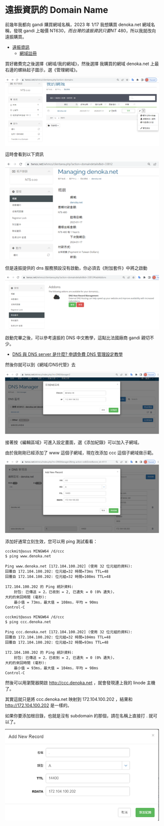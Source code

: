# 遠振資訊的 Domain Name

前幾年我都向 gandi 購買網域名稱，2023 年 1/17 我想購買 denoka.net 網域名稱，發現 gandi 上報價 NT$630，而台灣的遠振資訊只要  NT$ 480，所以我就改向遠振購買。 

* [遠振資訊](https://host.com.tw/)
    * [網域註冊](https://host.com.tw/%E7%B6%B2%E5%9F%9F%E8%A8%BB%E5%86%8A)

買好繳費完之後選擇《網域/我的網域》，然後選擇 我購買的網域 denoka.net 上最右邊的螺絲起子圖示，選《管理網域》。

![](./img/domain1.png)

這時會看到以下資訊

![](./img/denoka.net.png)


但是遠振提供的 dns 服務預設沒有啟動，你必須去《附加套件》中將之啟動

![](./img/dnsOn1.png)

啟動完畢之後，可以參考遠振的 DNS 中文教學，這點比法國廠商 gandi 親切不少。

* [DNS 與 DNS server 是什麼? 申請免費 DNS 管理設定教學](https://host.com.tw/DNS)

然後你就可以到《網域/DNS代管》去

![](./img/dnsAddDomain.png)

接著按《編輯區域》可進入設定畫面，選《添加紀錄》可以加入子網域。

由於我剛剛已經添加了 www 這個子網域，現在改添加 ccc 這個子網域做示範。

![](./img/dnsCcc.png)

添加好通常立刻生效，您可以用 ping 測試看看：

```
ccckmit@asus MINGW64 /d/ccc
$ ping www.denoka.net

Ping www.denoka.net [172.104.100.202] (使用 32 位元組的資料):
回覆自 172.104.100.202: 位元組=32 時間=73ms TTL=48
回覆自 172.104.100.202: 位元組=32 時間=108ms TTL=48

172.104.100.202 的 Ping 統計資料:
    封包: 已傳送 = 2，已收到 = 2, 已遺失 = 0 (0% 遺失)，
大約的來回時間 (毫秒):
    最小值 = 73ms，最大值 = 108ms，平均 = 90ms
Control-C

ccckmit@asus MINGW64 /d/ccc
$ ping ccc.denoka.net

Ping ccc.denoka.net [172.104.100.202] (使用 32 位元組的資料):
回覆自 172.104.100.202: 位元組=32 時間=104ms TTL=48
回覆自 172.104.100.202: 位元組=32 時間=93ms TTL=48

172.104.100.202 的 Ping 統計資料:
    封包: 已傳送 = 2，已收到 = 2, 已遺失 = 0 (0% 遺失)，
大約的來回時間 (毫秒):
    最小值 = 93ms，最大值 = 104ms，平均 = 98ms
Control-C
```

然後可以用瀏覽器開啟 http://ccc.denoka.net ，就會發現連上我的 linode 主機了。

其實這就只是將 ccc.denoka.net 映射到 172.104.100.202 ，結果和 http://172.104.100.202 是一樣的。

如果你要添加根目錄，也就是沒有 subdomain 的那個，請在名稱上直接打 . 就可以了。

![](./img/dnsRoot.png)
